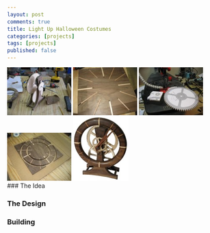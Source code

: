 ```yaml
---
layout: post
comments: true
title: Light Up Halloween Costumes
categories: [projects]
tags: [projects]
published: false
---
```

<div class="row">
		<a href="/images/oldprojects/lrclockassembly.jpg" class="fancybox" rel="clock"><img src="/images/oldprojects/lrclockassembly-150x112.jpg" alt="Clock assembly."></a>
		<a href="/images/oldprojects/lrclockgrooves.jpg" class="fancybox" rel="clock"><img src="/images/oldprojects/lrclockgrooves-150x112.jpg" alt="Cutting grooves for clock lines."></a>
		<a href="/images/oldprojects/lrclockgear.jpg" class="fancybox" rel="clock"><img src="/images/oldprojects/lrclockgear-150x112.jpg" alt="Cutting clock gears."></a>
		<a href="/images/oldprojects/lrclockroute.jpg" class="fancybox" rel="clock"><img src="/images/oldprojects/lrclockroute-150x112.jpg" alt="Routing the clock face."></a>
		<a href="/images/oldprojects/lrclock.jpg" class="fancybox" rel="clock"><img src="/images/oldprojects/lrclock-129x150.jpg" alt="Finished clock."></a>
</div>
### The Idea

### The Design

### Building
